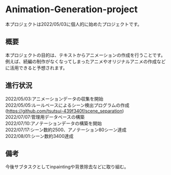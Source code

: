 # Animation-Generation-project
本プロジェクトは2022/05/03に個人的に始めたプロジェクトです。
## 概要
本プロジェクトの目的は、テキストからアニメーションの作成を行うことです。
例えば、続編の制作がなくなってしまったアニメやオリジナルアニメの作成などに活用できると予想されます。



## 進行状況
2022/05/03:アニメーションデータの収集を開始\
2022/05/05:ルールベースによるシーン検出プログラムの作成(https://github.com/tsutsui-439f340f/scene_separation) \
2022/07/07:管理用データベースの構築\
2022/07/10:アノテーションデータの構築を開始\
2022/07/17:シーン数約2500、アノテーション80シーン達成\
2022/08/01:シーン数約3400達成 

## 備考
今後サブタスクとしてinpaintingや背景除去などに取り組む。
